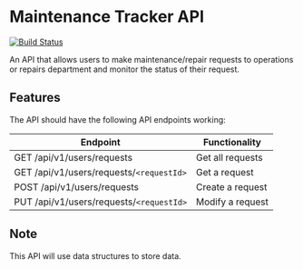 # Maintenance Tracker API
[![Build Status](https://travis-ci.org/leni1/main-tracker-api.svg?branch=develop)](https://travis-ci.org/leni1/main-tracker-api/)

An API that allows users to make maintenance/repair requests to operations or repairs department and monitor the status of their request.

## Features
The API should have the following API endpoints working:

Endpoint | Functionality
-------- | -------------
GET /api/v1/users/requests | Get all requests
GET /api/v1/users/requests/`<requestId>` | Get a request
POST /api/v1/users/requests | Create a request
PUT /api/v1/users/requests/`<requestId>` | Modify a request

## Note
This API will use data structures to store data.
